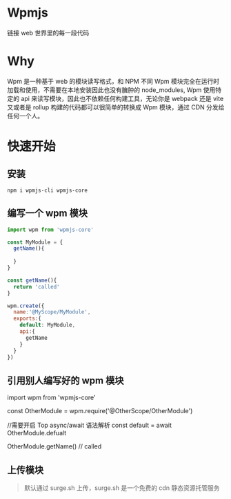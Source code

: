 # Wpmjs

链接 web 世界里的每一段代码

# Why

Wpm 是一种基于 web 的模块读写格式，和 NPM 不同 Wpm 模块完全在运行时加载和使用，不需要在本地安装因此也没有臃肿的 node_modules, Wpm 使用特定的 api 来读写模块，因此也不依赖任何构建工具，无论你是 webpack 还是 vite 又或者是 rollup 构建的代码都可以很简单的转换成 Wpm 模块，通过 CDN 分发给任何一个人。

# 快速开始

## 安装
```
npm i wpmjs-cli wpmjs-core
```

## 编写一个 wpm 模块
```js
import wpm from 'wpmjs-core'

const MyModule = {
  getName(){
    
  }
}

const getName(){
  return 'called'
}

wpm.create({
  name:'@MyScope/MyModule',
  exports:{
    default: MyModule,
    api:{
      getName
    }
  }
})

```


## 引用别人编写好的 wpm 模块

import wpm from 'wpmjs-core'

const OtherModule = wpm.require('@OtherScope/OtherModule')

//需要开启 Top async/await 语法解析
const default = await OtherModule.defualt

OtherModule.getName() // called

## 上传模块

> 默认通过 surge.sh 上传，surge.sh 是一个免费的 cdn 静态资源托管服务

